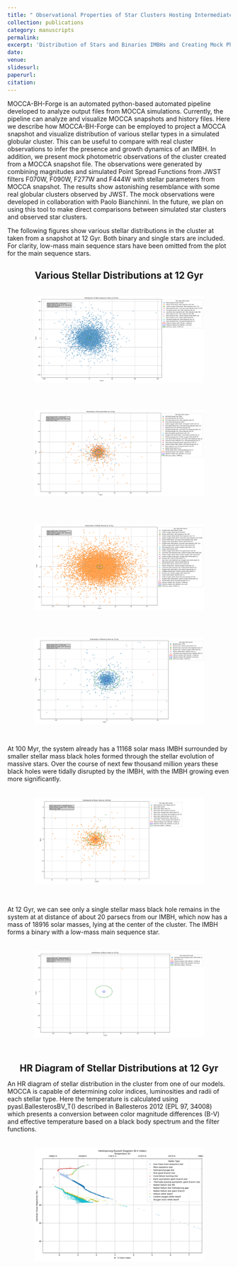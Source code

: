 ```yaml
---
title: " Observational Properties of Star Clusters Hosting Intermediate-Mass Black Hole (in-prep)"
collection: publications
category: manuscripts
permalink: 
excerpt: 'Distribution of Stars and Binaries IMBHs and Creating Mock Photometric Observations from Simulations'
date: 
venue: 
slidesurl: 
paperurl: 
citation: 
---
```


MOCCA-BH-Forge is an automated python-based automated pipeline developed to analyze output files from MOCCA simulations. Currently, the pipeline can analyze and visualize MOCCA snapshots and history files. Here we describe how MOCCA-BH-Forge can be employed to project a MOCCA snapshot and visualize distribution of various stellar types in a simulated globular cluster. This can be useful to compare with real cluster observations to infer the presence and growth dynamics of an IMBH. In addition, we present mock photometric observations of the cluster created from a MOCCA snapshot file. The observations were generated by combining magnitudes and simulated Point Spread Functions from JWST filters F070W, F090W, F277W and F444W with stellar parameters from MOCCA snapshot. The results show astonishing resemblance with some real globular clusters observed by JWST. The mock observations were developed in collaboration with Paolo Bianchinni. In the future, we plan on using this tool to make direct comparisons between simulated star clusters and observed star clusters.

The following figures show various stellar distributions in the cluster at taken from a snapshot at 12 Gyr. Both binary and single stars are included. For clarity, low-mass main sequence stars have been omitted from the plot for the main sequence stars. 



<h2 style="text-align: center; font-size: 1.5em; font-weight: bold; margin-bottom: 5px;">Various Stellar Distributions at 12 Gyr</h2>
<div style="display: flex; flex-direction: column; align-items: center; margin: 20px;">
    <figure style="text-align: center; flex: 1; max-width: 100%;">
        <img src="/images/msdist.png" alt="Phase-folded lightcurve from Tarleton" style="width: 100%; max-width: 1200px; height: auto;"/>
        <figcaption style="margin-top: 10px; font-size: 1.1em; font-weight: bold;"></figcaption>
    </figure>
</div>
<div style="display: flex; flex-direction: column; align-items: center; margin: 20px;">
    <figure style="text-align: center;">
        <img src="/images/esdist.png" alt="Phase-folded lightcurve from Tarleton" style="width: 100%; max-width: 1200px; height: auto;"/>
        <figcaption style="margin-top: 10px; font-size: 1.1em; font-weight: bold;"></figcaption>
    </figure>
</div>
<div style="display: flex; flex-direction: column; align-items: center; margin: 20px;">
    <figure style="text-align: center;">
        <img src="/images/wddist.png" alt="Phase-folded lightcurve from Tarleton" style="width: 100%; max-width: 800px; height: auto;"/>
        <figcaption style="margin-top: 10px; font-size: 1.1em; font-weight: bold;"></figcaption>
    </figure>
</div>
<div style="display: flex; flex-direction: column; align-items: center; margin: 20px;">
    <figure style="text-align: center;">
        <img src="/images/nsdist.png" alt="Phase-folded lightcurve from Tarleton" style="width: 100%; max-width: 800px; height: auto;"/>
        <figcaption style="margin-top: 10px; font-size: 1.1em; font-weight: bold;"></figcaption>
    </figure>
</div>

At 100 Myr, the system already has a 11168 solar mass IMBH surrounded by smaller stellar mass black holes formed through the stellar evolution of massive stars. Over the course of next few thousand million years these black holes were tidally disrupted by the IMBH, with the IMBH growing even more significantly.

<div style="display: flex; flex-direction: column; align-items: center; margin: 20px;">
    <figure style="text-align: center;">
        <img src="/images/bhdist100myr.png" alt="Phase-folded lightcurve from Tarleton" style="width: 100%; max-width: 800px; height: auto;"/>
        <figcaption style="margin-top: 10px; font-size: 1.1em; font-weight: bold;"></figcaption>
    </figure>
</div>

At 12 Gyr, we can see only a single stellar mass black hole remains in the system at at distance of about 20 parsecs from our IMBH, which now has a mass of 18916 solar masses, lying at the center of the cluster. The IMBH forms a binary with a low-mass main sequence star.

<div style="display: flex; flex-direction: column; align-items: center; margin: 20px;">
    <figure style="text-align: center;">
        <img src="/images/bhdist.png" alt="Phase-folded lightcurve from Tarleton" style="width: 100%; max-width: 800px; height: auto;"/>
        <figcaption style="margin-top: 10px; font-size: 1.1em; font-weight: bold;"></figcaption>
    </figure>
</div>


<h2 style="text-align: center; font-size: 1.5em; font-weight: bold; margin-bottom: 5px;">HR Diagram of Stellar Distributions at 12 Gyr</h2>

An HR diagram of stellar distribution in the cluster from one of our models. MOCCA is capable of determining color indices, luminosities and radii of each stellar type. Here the temperature is calculated using pyasl.BallesterosBV_T() described in Ballesteros 2012 (EPL 97, 34008) which presents a conversion between color magnitude differences (B-V) and effective temperature based on a black body spectrum and the filter functions. 
<div style="display: flex; flex-direction: column; align-items: center; margin: 20px;">
    <figure style="text-align: center;">
        <img src="/images/hr.png" alt="Phase-folded lightcurve from Tarleton" style="width: 100%; max-width: 800px; height: auto;"/>
        <figcaption style="margin-top: 10px; font-size: 1.1em; font-weight: bold;"></figcaption>
    </figure>
</div>

